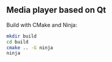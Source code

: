 ## Media player based on Qt 

Build with CMake and Ninja:
```bash
mkdir build
cd build
cmake .. -G ninja
ninja
```
